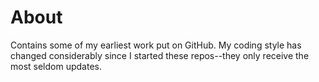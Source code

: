# About
Contains some of my earliest work put on GitHub.
My coding style has changed considerably since I started these repos--they only receive the most seldom updates.
